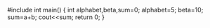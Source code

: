 #include<iostream>
int main()
  {
  int alphabet,beta,sum=0;
  alphabet=5;
  beta=10;
  sum=a+b;
  cout<<sum;
  return 0;
  }
  
